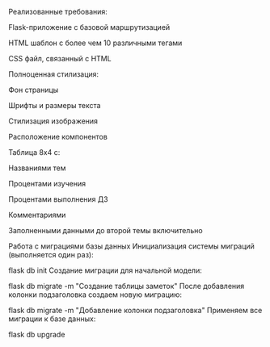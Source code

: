 Реализованные требования:

Flask-приложение с базовой маршрутизацией

HTML шаблон с более чем 10 различными тегами

CSS файл, связанный с HTML

Полноценная стилизация:

Фон страницы

Шрифты и размеры текста

Стилизация изображения

Расположение компонентов

Таблица 8x4 с:

Названиями тем

Процентами изучения

Процентами выполнения ДЗ

Комментариями

Заполненными данными до второй темы включительно

Работа с миграциями базы данных
Инициализация системы миграций (выполняется один раз):

flask db init
Создание миграции для начальной модели:

flask db migrate -m "Создание таблицы заметок"
После добавления колонки подзаголовка создаем новую миграцию:

flask db migrate -m "Добавление колонки подзаголовка"
Применяем все миграции к базе данных:

flask db upgrade